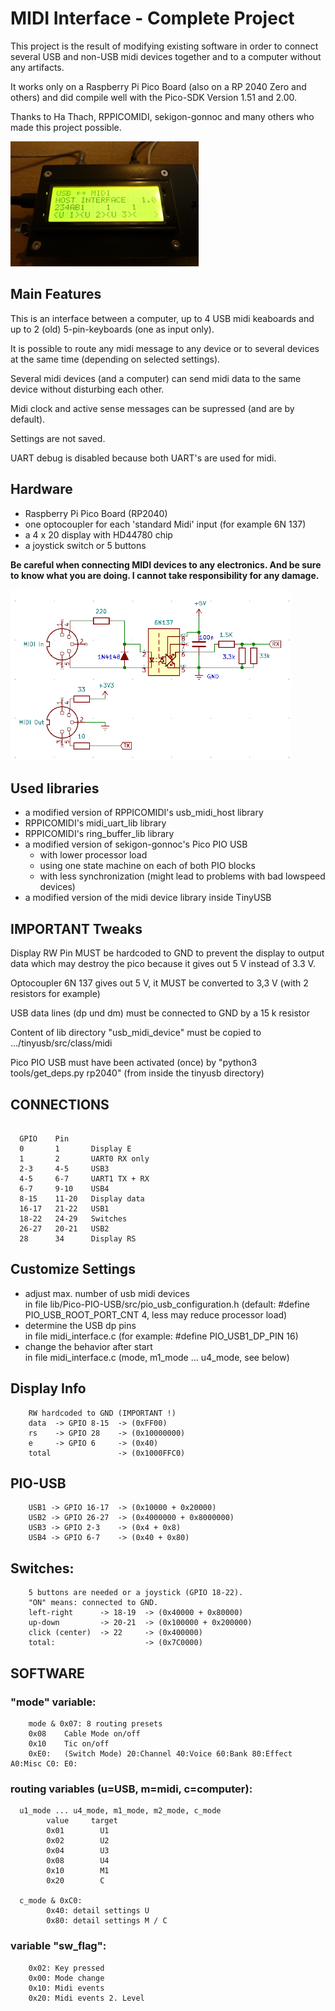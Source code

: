 # MIDI Interface - Complete Project


This project is the result of modifying existing software in order to connect several USB and non-USB midi devices together and to a computer without any artifacts.

It works only on a Raspberry Pi Pico Board (also on a RP 2040 Zero and others) and did compile well with the Pico-SDK Version 1.51 and 2.00.

Thanks to Ha Thach, RPPICOMIDI, sekigon-gonnoc and many others who made this project possible.

![my midi interface](docs/midi_interface.JPG)


## Main Features

This is an interface between a computer, up to 4 USB midi keaboards and up to 2 (old) 5-pin-keyboards (one as input only).

It is possible to route any midi message to any device or to several devices at the same time (depending on selected settings).

Several midi devices (and a computer) can send midi data to the same device without disturbing each other.

Midi clock and active sense messages can be supressed (and are by default).

Settings are not saved.

UART debug is disabled because both UART's are used for midi.


## Hardware
  - Raspberry Pi Pico Board (RP2040)
  - one optocoupler for each 'standard Midi' input (for example 6N 137)
  - a 4 x 20 display with HD44780 chip
  - a joystick switch or 5 buttons

**Be careful when connecting MIDI devices to any electronics. And be sure to know what you are doing. I cannot take responsibility for any damage.**

![midi connection](docs/MIDI-in-out-k.png)


## Used libraries
  - a modified version of RPPICOMIDI's usb_midi_host library
  - RPPICOMIDI's midi_uart_lib library
  - RPPICOMIDI's ring_buffer_lib library
  - a modified version of sekigon-gonnoc's Pico PIO USB
    - with lower processor load
    - using one state machine on each of both PIO blocks
    - with less synchronization (might lead to problems with bad lowspeed devices)
  - a modified version of the midi device library inside TinyUSB


## IMPORTANT Tweaks

Display RW Pin MUST be hardcoded to GND
  to prevent the display to output data which may destroy the pico because it gives out 5 V instead of 3.3 V.

Optocoupler 6N 137 gives out 5 V, it MUST be converted to 3,3 V (with 2 resistors for example)

USB data lines (dp und dm) must be connected to GND by a 15 k resistor

Content of lib directory "usb_midi_device" must be copied to .../tinyusb/src/class/midi

Pico PIO USB must have been activated (once) by
  "python3 tools/get_deps.py rp2040"
  (from inside the tinyusb directory)


## CONNECTIONS

```

  GPIO    Pin
  0       1       Display E
  1       2       UART0 RX only
  2-3     4-5     USB3
  4-5     6-7     UART1 TX + RX
  6-7     9-10    USB4
  8-15    11-20   Display data
  16-17   21-22   USB1
  18-22   24-29   Switches
  26-27   20-21   USB2
  28      34      Display RS
```


## Customize Settings

- adjust max. number of usb midi devices
  <br>in file lib/Pico-PIO-USB/src/pio_usb_configuration.h (default: #define PIO_USB_ROOT_PORT_CNT 4, less may reduce processor load)
- determine the USB dp pins
  <br>in file midi_interface.c (for example: #define PIO_USB1_DP_PIN 16)
- change the behavior after start
  <br>in file midi_interface.c (mode, m1_mode ... u4_mode, see below)


## Display Info
```
    RW hardcoded to GND (IMPORTANT !)
    data  -> GPIO 8-15  -> (0xFF00)
    rs    -> GPIO 28    -> (0x10000000)
    e     -> GPIO 6     -> (0x40)
    total               -> (0x1000FFC0)
```


## PIO-USB
```
    USB1 -> GPIO 16-17  -> (0x10000 + 0x20000)
    USB2 -> GPIO 26-27  -> (0x4000000 + 0x8000000)
    USB3 -> GPIO 2-3    -> (0x4 + 0x8)
    USB4 -> GPIO 6-7    -> (0x40 + 0x80)
```


## Switches:
```
    5 buttons are needed or a joystick (GPIO 18-22).
    "ON" means: connected to GND.
    left-right      -> 18-19  -> (0x40000 + 0x80000)
    up-down         -> 20-21  -> (0x100000 + 0x200000)
    click (center)  -> 22     -> (0x400000)
    total:                    -> (0x7C0000)
```


## SOFTWARE

### "mode" variable:
```
    mode & 0x07: 8 routing presets
    0x08    Cable Mode on/off
    0x10    Tic on/off
    0xE0:   (Switch Mode) 20:Channel 40:Voice 60:Bank 80:Effect A0:Misc C0: E0:
```


### routing variables (u=USB, m=midi, c=computer):
```
  u1_mode ... u4_mode, m1_mode, m2_mode, c_mode
        value     target
        0x01        U1
        0x02        U2
        0x04        U3
        0x08        U4
        0x10        M1
        0x20        C

  c_mode & 0xC0:
        0x40: detail settings U
        0x80: detail settings M / C
```


### variable "sw_flag":
```
    0x02: Key pressed
    0x00: Mode change
    0x10: Midi events
    0x20: Midi events 2. Level
```


